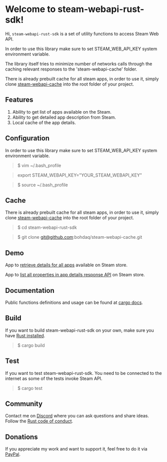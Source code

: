 # Welcome to steam-webapi-rust-sdk!
Hi, `steam-webapi-rust-sdk` is a set of utility functions to access Steam Web API.

In order to use this library make sure to set STEAM_WEB_API_KEY system environment variable.

The library itself tries to minimize number of networks calls through the caching relevant 
responses to the 'steam-webapi-cache' folder.

There is already prebuilt cache for all steam apps, in order to use it, 
simply clone [steam-webapi-cache](https://github.com/bohdaq/steam-webapi-cache) 
into the root folder of your project.

## Features
1. Ability to get list of apps available on the Steam.
2. Ability to get detailed app description from Steam.
3. Local cache of the app details.


## Configuration
In order to use this library make sure to set STEAM_WEB_API_KEY system environment variable.

> $ vim ~/.bash_profile 

> export STEAM_WEBAPI_KEY="YOUR_STEAM_WEBAPI_KEY"

> $ source  ~/.bash_profile

## Cache
There is already prebuilt cache for all steam apps, in order to use it,
simply clone [steam-webapi-cache](https://github.com/bohdaq/steam-webapi-cache)
into the root folder of your project.

> $ cd steam-webapi-rust-sdk

> $ git clone git@github.com:bohdaq/steam-webapi-cache.git

## Demo

App to [retrieve details for all apps](https://github.com/bohdaq/retrieve-all-steam-apps-details-demo-app) 
available on Steam store.

App to [list all properties in app details response API](https://github.com/bohdaq/list-steam-appdetails-properties) on Steam store.

## Documentation
Public functions definitions and usage can be found at [cargo docs](https://docs.rs/steam-webapi-rust-sdk/0.0.1/steam_webapi_rust_sdk/).


## Build
If you want to build steam-webapi-rust-sdk on your own, make sure you have [Rust installed](https://www.rust-lang.org/tools/install).

> $ cargo build 
 

## Test
If you want to test steam-webapi-rust-sdk. You need to be connected to the internet as some of the tests invoke Steam API.

> $ cargo test


## Community
Contact me on [Discord](https://discordapp.com/users/952173191659393025/) where you can ask questions and share ideas. Follow the [Rust code of conduct](https://www.rust-lang.org/policies/code-of-conduct).

## Donations
If you appreciate my work and want to support it, feel free to do it via [PayPal](https://www.paypal.com/donate/?hosted_button_id=7J69SYZWSP6HJ).

